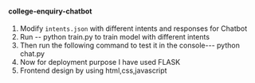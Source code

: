 #### college-enquiry-chatbot
1. Modify `intents.json` with different intents and responses for Chatbot
2. Run -- python train.py to train model with different intents
3. Then run the following command to test it in the console--- python chat.py
4. Now for deployment purpose I have used FLASK
5. Frontend design by using html,css,javascript
